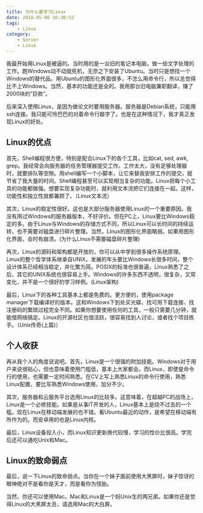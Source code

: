 ```yaml
---
title: 为什么要学习Linux
date: 2018-05-08 16:38:52
tags:
    - Linux
category:
    - Server
    - Linux
---
```


我最开始用Linux是被逼的。当时用的是一台旧的笔记本电脑，做一些文字处理的工作。跑Windows动不动就死机，无奈之下安装了Ubuntu。当时只是想找一个Windows的替代品。用Ubuntu的图形化界面很多，不怎么用命令行，所以总觉得比不上Windows。当然，基本的功能还是全的。我用那台旧电脑兼职翻译，赚了2000块的“巨款”。
<!-- more -->

后来深入使用Linux，是因为做论文时要用服务器。服务器是Debian系统，只能用ssh连接。我只能可怜巴巴的对着命令行敲字了。也是在这种情况下，我才真正发现Linux的好处。

 

## Linux的优点
首先，Shell编程很方便，特别是配合Linux下的各个工具，比如cat, sed, awk, grep。我经常会向服务器的任务管理器提交工作。工作太大，没有足够处理器时，就要排队等空隙。用shell编写一个小脚本，让它来替我安排工作的提交，就节省了我大量的时间。Shell编程甚至可以实现相当复杂的功能。Linux把每个小工具的功能都做强。想要实现复杂功能时，就利用文本流把它们连接在一起。这样，功能性和独立性就都兼顾了。（Linux文本流）


其次，Linux的稳定性很好。这也是大部分服务器使用Linux的一个重要原因。我没有用过Windows的服务器版本，不好评价。但在PC上，Linux要比Windows稳定的多。由于Linux与Windows的存储方式不同，所以Linux可以长时间的持续运转，也不需要对磁盘进行碎片整理。当然，Linux的图形化界面略弱。如果用图形化界面，会时有崩溃。(为什么Linux不需要磁盘碎片整理)


再次，Linux的源码和架构都是开放的，你可以从中学到很多操作系统原理。Linux的整个哲学体系继承自UNIX，发展的年头要比Windows长很多时间，整个设计体系已经相当稳定，并化繁为简。POSIX的标准也很普遍，Linux熟悉了之后，其它的UNIX系统也很容易上手。Windows的许多东西不透明，很复杂，又常变化，并不是一个很好的学习样例。(Linux架构)


最后，Linux下的各种工具基本上都是免费的。更方便的，使用package manager下载编译好的版本。这和Windows下到处买光碟、找可用下载连接、找注册码的繁琐过程完全不同。如果你想要使用任何的工具，一般只需要几分钟，就能借网络搞定。Linux的开源社区也很活跃，很容易找到人讨论，或者找个项目练手。（Unix传奇(上篇)）

 

## 个人收获
再从我个人的角度说说吧。首先，Linux是一个很强的附加技能。Windows对于用户来说很贴心，但也意味着使用门槛低，基本上大家都会。而Linux，即使是命令行的使用，也需要一定时间熟悉。在CV上写上熟悉Linux的命令行使用，熟悉Linux配置，要比写熟悉Windows使用，加分不少。


其次，服务器和云服务平台选用Linux的比较多。这意味着，在超越PC的战场上，Linux是一个必修技能。如果是从事IT开发的人，Linux基本上是绕不过去的一个槛。现在Linux在移动端发展的也不错。看Ubuntu最近的动作，是希望在移动端有所作为的。而安卓用的也是Linux内核。

 

最后，Linux设备投入小，而Linux知识更新换代较慢，学习的性价比很高。学完后还可以通吃Unix和Mac。

 

## Linux的致命弱点
 

最后，说一下Linux的致命弱点。当你在一个妹子面前使用大黑屏时，妹子惊讶的眼神绝对不是看你是天才，而是看你为怪胎。

当然，你还可以使用Mac。Mac和Linux是一个妈Unix生的两兄弟。如果你还是觉得Linux的大黑屏太丑，请选用Mac的大白屏。

 
